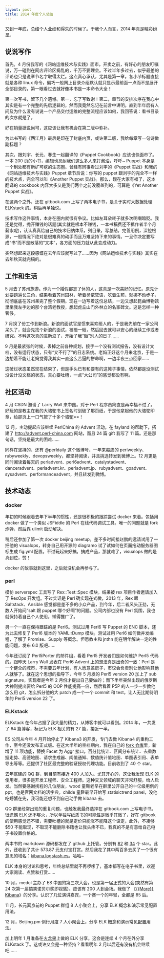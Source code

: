 ```yaml
---
layout: post
title: 2014 年度个人总结
---
```


又到一年底，总结个人业绩和得失的时候了。于我个人而言，2014 年真是精彩纷呈。

## 说说写作

首先，4 月份我写的《网站运维技术与实践》面市。开卖之前，有好心的朋友叮嘱说，万一碰到在网店评论区捣乱的，千万不要理会。不过半年多过去，似乎最差的评论也只是说章节名字取得太烂。这点真心承认，尤其是第一章，各小节标题直接就是各种 linux 命令，偏巧一般网上目录介绍默认就只显示最前面一点而不是展开全部目录的，第一眼看过去就好像本书是一本命令大全！

第一次写书，留下几个遗憾。第一，忘了写致谢！第二，章节的安排次序在我心中其实是有一个完整的先后逻辑的，然而我竟然忘记在前言中讲明。直到半年后有人问及为什么没有说说一个产品交付运维的完整流程应该如何，我回答说：看书目录的次序就是了。

好在销量据说尚可，这应该让我有机会在第二版中弥补。

为此书写的《西江月》最后是印在了封底内页，或许第二版，我给每章写一句诗做副标题？

其次，跟刘宇、长元、春生一起翻译的《Puppet Cookbook》应该也快面市了。一本 200 页的小书，编辑也忍耐我们这么多人来打酱油，呼呼~ Puppet 本身是一个到处都有新矿可挖的生态圈。曾经有同事看过刘宇的《Puppet 实战》和我的《网站运维技术与实践》Puppet 章节后说：你写的 puppet 跟刘宇的完全不一样的技术点，完全可以叫《Another Puppet 实战》。那么，现在大家有福了，这本翻译的 cookbook 内容大多又是我们两个之前没覆盖到的，可算是《Yet Another Puppet 实战》。

在这两个之外，还在 gitbook.com 上写了两本电子书，是关于实时大数据处理 ELKstack 的。稍后再单独说。

技术写作这件事情，本身在圈内就很有争议。比如左耳朵耗子就多次明嘲暗贬。我还是觉得，抛开赚钱的话题(其实就是根本不赚钱，一本书稿费还不抵作者半个月薪水呢)，认认真真给自己的技术归纳体系，列目录，写总结，完善用例，深挖根源，一般情况下绝对是很难真的动手而且万难坚持下来的事情。一旦你决定要写成“书”而不是散落的“文本”，各方面的压力就从此变成动力。

突然想起来这段感慨在去年应该就写过了……因为《网站运维技术与实践》其实在去年秋天就完稿的。

## 工作和生活

5 月去了苏州旅游。作为一个婚假都忘了休的人，这真是一次美好的记忆。原先计划要跑遍长三角，结果看着苏州园林，听着吴侬软语，吃着生煎，就挪不动步子，彻彻底底在苏州呆完了整个假期。现在一边写着这份总结，一边又想起昆曲博物馆里坐我左手边的那个台湾老教授，想起虎丘山门外林立的名家碑文。这是怎样一种奢侈。

7 月换了份工作到新浪。新浪的面试官是惯来喜欢砸人的，于是我先前在一家公司呆久了，就会先找个新浪的面试，被砸一砸，然后回去就可以安心的继续工作或者研究。不料这次真的进新浪了，开始了我“砸”别人的日子……

9 月是最紧张的时候，丢掉之前各种规划，接手一个没有测试报告，没有设计文档，没有运行状态，只有“又不行了”的日志系统。老妈正好这个月来北京，于是一边想着不能让老妈觉得我其实一直这么苦逼的拼命啊，一边半夜三点回家……

这破烂状态虽然现在结束了，但是手头已有和要有的这摊子事情，依然都是没测试没设计没文档的状态，真心要吐槽，一点“大公司”的感觉都没有啊。

## 社区活动

4 月 CSDN 邀请了 Larry Wall 来中国。对于 Perl 程序员简直是再幸福不过了。好玩的是教主在我的大骆驼书上签名时划破了那页纸，于是他拿起他的大骆驼印章，给那页上一口气按了十多个骆驼==！

12 月，主动提起应该继续 PerlChina 的 Advent 活动，在 fayland 的帮助下，搭建了 <http://advent.perl-china.com> 网站，而且 24 篇 gift 我写了 11 篇。还是那句话，坚持是最大的困难……

同样在坚持的，还有 @perldaily 这个微博号，一年来每周的 perlweekly、rubyweekly、devopsweekly，都坚持阅读，并且挑选转发到微博上。12 月更是同时阅读着每天的 perladvent、perl6advent、catalystadvent、danceradvent、perladvent.kr、perladvent.jp、rubyadvent、goadvent、sysadvent、performanceadvent，并且转发到微博。

## 技术动态

### docker

年初的时候跟着去年下半年的惯性，还是很积极的跟踪尝试 docker 来着。包括用 docker 做了一个类似 JSFiddle 的 Perl 在线代码调试工具。唯一的问题就是 fork 炸弹，然后靠 ulimit 启动解决。

稍后还参加了第一次 docker beijing meetup。差不多时间接赵鹏的邀请试用了一把他的 visualops，转身自己用开源的 diagramo 试了试如何在页面拖动服务器图标生成 fig.yml 配置。不过玩起来好搞，搞成产品，那就难了，visualops 做的是真到位，赞！

docker 的故事就到这里，之后就没机会再参与了。

### perl

模仿 serverspec 工具写了 Rex::Test::Spec 模块，结果被 rex 项目作者邀请加入了 RexOps 开发组。不过实话是 Perl 确实现在式微，2013 年，Rex 跟 Saltstack、Ansible 感觉都是差不多的小众产品，到今年，后二者风头正劲，无数人开始问“salt 跟 puppet 哪个好啊”的问题。公司内部也没有 Perl 氛围，我也就保持着自己个人使用，懒得推广了。

另一个一直在保持跟踪的是 Perl6。测试过用 Perl6 写 Puppet 的 ENC 脚本，还为此去修复了 Perl6 版本的 YAML::Dump 模块。测试过用 Perl6 如何做并发编程，了解了 Promise、Supply 等概念。但愿教主和 jnthn 能在明年解决一定的性能问题，发布 6.0 版吧……

今年还订阅了 Perl5Porter 的邮件组，看着 Perl5 开发者们是如何维护 Perl5 代码的。跟昨天 Larry Wall 发表在 Perl6 Advent 上的想法真是出奇的一致：Perl 是一个健全的城市，不需要五年计划，有人愿意盖房子，市议会负责别让他影响其他人就够了。就在这个思想的指导下，今年 5 月发的 Perl5 version 20 加上了 sub signature，实现者是今年 2 月份才提出自己要做的；而下半年突然出现的俄罗斯大神则提出要给 Perl5 的 OOP 性能提高一倍，然后看着 P5P 的人一步一步教他怎么用 git，怎么拆分他的大 patch 成一个一个 commit 和 test，让人无比期待明年的 Perl5 version 22 了。

### ELKstack

ELKstack 在今年占据了我大量的精力，从博客中就可以看到。2014 年，一共发了 64 篇博客，标记为 ELK 相关的有 27 篇，接近一半。

ES 公司从今年 4 月开始停止了 Kibana3 的开发，专门去做 Kibana4 的重构工作，至今还没发布正式版。在这大半年的空档期内，我在自己的 [fork 仓库](https://github.com/chenryn/kibana-authorization)里，新增了 11 项功能，替换 Facet 为 Aggr 接口，百分比统计、区间分布统计、去重数据走势、高德地图、请求生成器、阈值通知、数值统计值地图、单图表引用、表单导出等等。还提供了社区最完整的验证授权代理功能。目前收到了 40 个 star。

去年底建的 QQ 群，到目前有接近 400 人加入。尤其开心的，这让我发现 ELK 的使用者，很多是开发工程师、安全工程师。这种交叉领域的聊天非常舒服，给人启发。当然要感谢携程的几位朋友，wood 童鞋老早在群里公开自己的十亿级用例的 ppt，也是官网文档的活字典，childe 童鞋最早开始写 statisictrend panel，没他吃螃蟹在先，我可能还想不到自己动手做 kibana 去。

QQ 群里经常出现的重复问题，也触发我最终选择在 gitbook.com 上写电子书。很遗憾 ELK 还不够火，所以单独写纸质书的可能性是微乎其微了，好在 gitbook 的使用感觉还不错，需要吐槽的就是定价只能涨不能降这个设定，此外，不凑够 $50 不能取现，不取现不能删除书籍也让我头疼不已，我真的不是有意给自己电子书设置价格的。

两本书的 markdown 源码都发在了 github 上托管。分别有 [82](https://github.com/chenryn/logstash-best-practice-cn) 和 [34](https://github.com/chenryn/kibana-guide-cn) 个 star。此外，还收到了共计 573.87 元支付宝打赏。然后我花了其中两百多去买了一个很有意思的域名：[kibana.logstash.es](http://kibana.logstash.es/)。哈哈~

ELK 本身的讨论和思考，年终总结里就不再啰嗦了，基本都写在电子书里，欢迎大家阅读、点赞和打赏……

10 月，medcl 主办了 ES 中国的第三次大会，也是第一届正式的大会(突然有第 24 次第一届搞笑诺贝尔奖即视感)。应该有 200 人到会场。我做了 《[{{More}} Kibana](http://pan.baidu.com/s/1i3qsoBF#path=%252FESCC%25233)》的分享。认识了几位演讲嘉宾，一个赛一个的年轻，全都是 85 后。

11 月，长元离京前的 Puppet 群组 8 人小聚会上，分享 ELK 概念和演示常见配置用法。

12 月，Beijing.pm 例行月度 7 人小聚会上，分享 ELK 概念和演示常见配置用法。

加上明年 1 月准备在[火龙果](http://www.uml.com.cn/communicate/2015-1-17.asp)上做的 ELK 分享。这会是连续 4 个月在外分享 ELKstack 了。这或许又会是一种坚持？看看明年 2 月以后还有没有机会继续吧……
